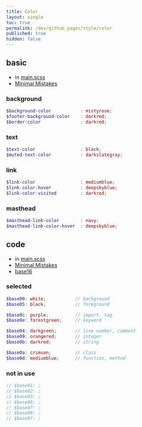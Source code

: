 ```yaml
---
title: Color
layout: single
toc: true
permalink: /dev/github_pages/style/color
published: true
hidden: false
---
```


<head>
  <base target="_blank">
</head>



## basic

- in [main.scss](/dev/github_pages/style/customization#mainscss)
- [Minimal Mistakes](https://mmistakes.github.io/minimal-mistakes/docs/stylesheets/#colors)

### background

```scss
$background-color           : mistyrose;
$footer-background-color    : darkred;
$border-color               : darkred;
```

### text

```scss
$text-color                 : black;
$muted-text-color           : darkslategray;
```

### link

```scss
$link-color                 : mediumblue;
$link-color-hover           : deepskyblue;
$link-color-visited         : darkred;
```

### masthead

```scss
$masthead-link-color        : navy;
$masthead-link-color-hover  : deepskyblue;
```



## code

- in [main.scss](/dev/github_pages/style/customization#mainscss)
- [Minimal Mistakes](https://mmistakes.github.io/minimal-mistakes/docs/stylesheets/#syntax-highlighting)
- [base16](http://chriskempson.com/projects/base16/)

### selected

```scss
$base00: white;           // background
$base05: black;           // foreground

$base0c: purple;          // import, tag
$base0e: forestgreen;     // keyword

$base04: darkgreen;       // line number, comment
$base09: orangered;       // integer
$base0b: darkred;         // string

$base0a: crimson;         // class
$base0d: mediumblue;      // function, method
```

### not in use

```scss
// $base01: ;
// $base02: ;
// $base03: ;
// $base06: ;
// $base07: ;
// $base08: ;
// $base0f: ;
```
